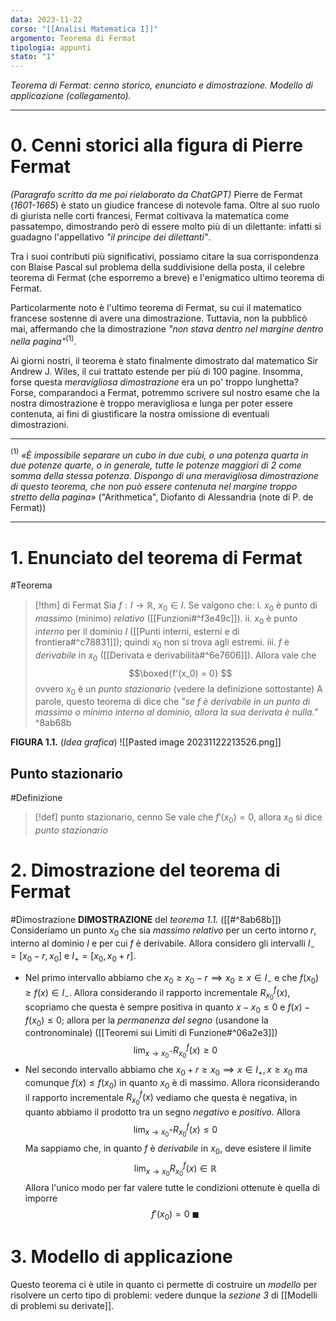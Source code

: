 ```yaml
---
data: 2023-11-22
corso: "[[Analisi Matematica I]]"
argomento: Teorema di Fermat
tipologia: appunti
stato: "1"
---
```

*Teorema di Fermat: cenno storico, enunciato e dimostrazione. Modello di applicazione (collegamento).*
- - -
# 0. Cenni storici alla figura di Pierre Fermat
*(Paragrafo scritto da me poi rielaborato da ChatGPT)*
Pierre de Fermat (_1601-1665_) è stato un giudice francese di notevole fama. Oltre al suo ruolo di giurista nelle corti francesi, Fermat coltivava la matematica come passatempo, dimostrando però di essere molto più di un dilettante: infatti si guadagno l'appellativo *"il principe dei dilettanti"*.

Tra i suoi contributi più significativi, possiamo citare la sua corrispondenza con Blaise Pascal sul problema della suddivisione della posta, il celebre teorema di Fermat (che esporremo a breve) e l'enigmatico ultimo teorema di Fermat.

Particolarmente noto è l'ultimo teorema di Fermat, su cui il matematico francese sostenne di avere una dimostrazione. Tuttavia, non la pubblicò mai, affermando che la dimostrazione _"non stava dentro nel margine dentro nella pagina"_$^{(1)}$.

Ai giorni nostri, il teorema è stato finalmente dimostrato dal matematico Sir Andrew J. Wiles, il cui trattato estende per più di 100 pagine. Insomma, forse questa *meravigliosa dimostrazione* era un po' troppo lunghetta? Forse, comparandoci a Fermat, potremmo scrivere sul nostro esame che la nostra dimostrazione è troppo meravigliosa e lunga per poter essere contenuta, ai fini di giustificare la nostra omissione di eventuali dimostrazioni.
- - -
$^{(1)}$ *«È impossibile separare un cubo in due cubi, o una potenza quarta in due potenze quarte, o in generale, tutte le potenze maggiori di 2 come somma della stessa potenza. Dispongo di una meravigliosa dimostrazione di questo teorema, che non può essere contenuta nel margine troppo stretto della pagina»* ("Arithmetica", Diofanto di Alessandria (note di P. de Fermat))
- - -
# 1. Enunciato del teorema di Fermat
#Teorema 
> [!thm] di Fermat
Sia $f: I \longrightarrow \mathbb{R}$, $x_0 \in I$.
Se valgono che:
i. $x_0$ è punto di *massimo* (minimo) *relativo* ([[Funzioni#^f3e49c]]).
ii. $x_0$ è punto *interno* per il dominio $I$  ([[Punti interni, esterni e di frontiera#^c78831]]); quindi $x_0$ non si trova agli estremi.
iii. $f$ è *derivabile* in $x_0$ ([[Derivata e derivabilità#^6e7606]]).
Allora vale che
$$\boxed{f'(x_0) = 0} $$
ovvero $x_0$ è un *punto stazionario* (vedere la definizione sottostante)
A parole, questo teorema di dice che *"se $f$ è derivabile in un punto di massimo o minimo interno al dominio, allora la sua derivata è nulla."*
^8ab68b

**FIGURA 1.1.** (*Idea grafica*)
![[Pasted image 20231122213526.png]]
## Punto stazionario
#Definizione 
> [!def] punto stazionario, cenno
> Se vale che $f'(x_0) = 0$, allora $x_0$ si dice *punto stazionario*
# 2. Dimostrazione del teorema di Fermat
#Dimostrazione 
**DIMOSTRAZIONE** del *teorema 1.1.* ([[#^8ab68b]])
Consideriamo un punto $x_0$ che sia *massimo relativo* per un certo intorno $r$, interno al dominio $I$ e per cui $f$ è derivabile.
Allora considero gli intervalli $I_- = [x_0-r, x_0]$ e $I_+ = [x_0, x_0+r]$.
- Nel primo intervallo abbiamo che $x_0 \geq x_0-r \implies x_0 \geq x \in I_-$ e che $f(x_0) \geq f(x) \in I_-$.
Allora considerando il rapporto incrementale $R^f_{x_0}(x)$, scopriamo che questa è sempre positiva in quanto $x-x_0 \leq 0$ e $f(x)-f(x_0) \leq 0$; allora per la *permanenza del segno* (usandone la contronominale) ([[Teoremi sui Limiti di Funzione#^06a2e3]])
$$\lim_{x \to x_0^-}R^f_{x_0}(x) \geq 0 $$
- Nel secondo intervallo abbiamo che $x_0+r \geq x_0 \implies x \in I_+, x \geq x_0$ ma comunque $f(x) \leq f(x_0)$ in quanto $x_0$ è di massimo.
Allora riconsiderando il rapporto incrementale $R^f_{x_0}(x)$ vediamo che questa è negativa, in quanto abbiamo il prodotto tra un segno *negativo* e *positivo*. Allora
$$ \lim_{x \to x_0^+}R^f_{x_0}(x) \leq 0 $$
Ma sappiamo che, in quanto $f$ è *derivabile* in $x_0$, deve esistere il limite
$$\lim_{x \to x_0}R^f_{x_0}(x) \in \mathbb{R} $$
Allora l'unico modo per far valere tutte le condizioni ottenute è quella di imporre
$$f'(x_0)  = 0 \ \blacksquare$$
# 3. Modello di applicazione
Questo teorema ci è utile in quanto ci permette di costruire un *modello* per risolvere un certo tipo di problemi: vedere dunque la *sezione 3* di [[Modelli di problemi su derivate]].